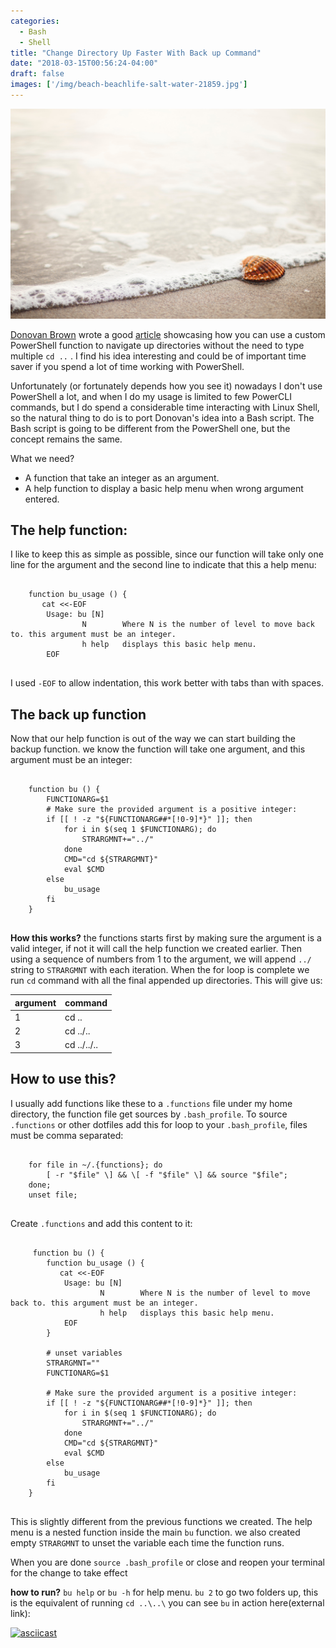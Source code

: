 ```yaml
---
categories:
  - Bash
  - Shell
title: "Change Directory Up Faster With Back up Command"
date: "2018-03-15T00:56:24-04:00"
draft: false
images: ['/img/beach-beachlife-salt-water-21859.jpg']
---
```


![Bash Shell photo](/img/beach-beachlife-salt-water-21859.jpg)

[Donovan Brown](http://donovanbrown.com) wrote a good [article](http://donovanbrown.com/post/Why-cd-when-you-can-just-backup) showcasing how you can use a custom PowerShell function to navigate up directories without the need to type multiple `cd ..` . I find his idea interesting and could be of important time saver if you spend a lot of time working with PowerShell.

Unfortunately (or fortunately depends how you see it) nowadays I don't use PowerShell a lot, and when I do my usage is limited to few PowerCLI commands, but I do spend a considerable time interacting with Linux Shell, so the natural thing to do is to port Donovan's idea into a Bash script. The Bash script is going to be different from the PowerShell one, but the concept remains the same.

What we need?
 - A function that take an integer as an argument.
 - A help function to display a basic help menu when wrong argument entered.

## The help function:
I like to keep this as simple as possible, since our function will take only one line for the argument and the second line to indicate that this a help menu:

<pre>
  <code class="language-bash">
    function bu_usage () {
       cat <<-EOF
        Usage: bu [N]
                N        Where N is the number of level to move back to. this argument must be an integer.
                h help   displays this basic help menu.
        EOF
  </code>
</pre>

I used `-EOF` to allow indentation, this work better with tabs than with spaces.

## The back up function
Now that our help function is out of the way we can start building the backup function. we know the function will take one argument, and this argument must be an integer:

<pre>
  <code class="language-bash">
    function bu () {
        FUNCTIONARG=$1
        # Make sure the provided argument is a positive integer:
        if [[ ! -z "${FUNCTIONARG##*[!0-9]*}" ]]; then
            for i in $(seq 1 $FUNCTIONARG); do
                STRARGMNT+="../"
            done
            CMD="cd ${STRARGMNT}"
            eval $CMD
        else
            bu_usage
        fi
    }
  </code>
</pre>

**How this works?** the functions starts first by making sure the argument is a valid integer, if not it will call the help function we created earlier. Then using a sequence of numbers from 1 to the argument, we will append `../` string to `STRARGMNT` with each iteration. When the for loop is complete we run `cd` command with all the final appended up directories. This will give us:


|argument|command    |
|--------|-----------|
|1       |cd ..      |
|2       |cd ../..   |
|3       |cd ../../..|


## How to use this?
I usually add functions like these to a `.functions` file under my home directory, the function file get sources by `.bash_profile`.
To source `.functions` or other dotfiles add this for loop to your `.bash_profile`, files must be comma separated:

<pre>
  <code class="language-bash">
    for file in ~/.{functions}; do
        [ -r "$file" \] && \[ -f "$file" \] && source "$file";
    done;
    unset file;
  </code>
</pre>

Create `.functions` and add this content to it:
<pre>
  <code class="language-bash">
     function bu () {
        function bu_usage () {
           cat <<-EOF
            Usage: bu [N]
                    N        Where N is the number of level to move back to. this argument must be an integer.
                    h help   displays this basic help menu.
            EOF
        }
    
        # unset variables
        STRARGMNT=""
        FUNCTIONARG=$1
    
        # Make sure the provided argument is a positive integer:
        if [[ ! -z "${FUNCTIONARG##*[!0-9]*}" ]]; then
            for i in $(seq 1 $FUNCTIONARG); do
                STRARGMNT+="../"
            done
            CMD="cd ${STRARGMNT}"
            eval $CMD
        else
            bu_usage
        fi
    }
  </code>
</pre>

This is slightly different from the previous functions we created. The help menu is a nested function inside the main `bu` function. we also created empty `STRARGMNT` to unset the variable each time the function runs.

When you are done `source .bash_profile` or close and reopen your terminal for the change to take effect

**how to run?**
`bu help` or `bu -h` for help menu.
`bu 2` to go two folders up, this is the equivalent of running `cd ..\..\`
you can see `bu` in action here(external link):

[![asciicast](https://asciinema.org/a/Serx0ac08heiRW4QI61FW2QKv.png)](https://asciinema.org/a/Serx0ac08heiRW4QI61FW2QKv)

